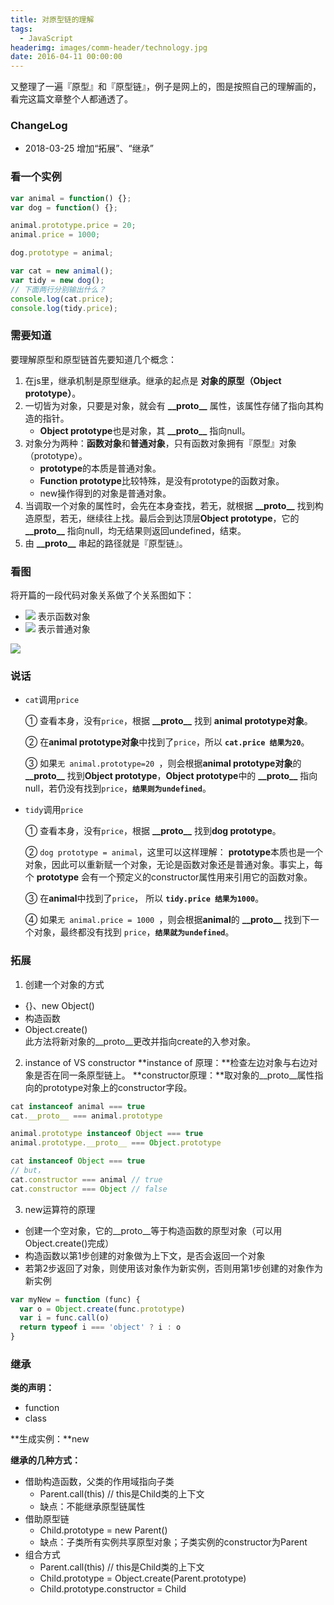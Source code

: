 ```yaml
---
title: 对原型链的理解
tags:
  - JavaScript
headerimg: images/comm-header/technology.jpg
date: 2016-04-11 00:00:00
---
```

又整理了一遍『原型』和『原型链』，例子是网上的，图是按照自己的理解画的，看完这篇文章整个人都通透了。
<!-- more -->
<!-- toc -->

### ChangeLog

- 2018-03-25 增加“拓展”、“继承”

### 看一个实例
```javascript
var animal = function() {};
var dog = function() {};

animal.prototype.price = 20;
animal.price = 1000;

dog.prototype = animal;

var cat = new animal();
var tidy = new dog();
// 下面两行分别输出什么？
console.log(cat.price);
console.log(tidy.price);
```
### 需要知道
要理解原型和原型链首先要知道几个概念：
1. 在js里，继承机制是原型继承。继承的起点是 **对象的原型（Object prototype）**。
2. 一切皆为对象，只要是对象，就会有 **\_\_proto\_\_** 属性，该属性存储了指向其构造的指针。
    - **Object prototype**也是对象，其 **\_\_proto\_\_** 指向null。
3. 对象分为两种：**函数对象**和**普通对象**，只有函数对象拥有『原型』对象（prototype）。
    - **prototype**的本质是普通对象。
    - **Function prototype**比较特殊，是没有prototype的函数对象。
    - new操作得到的对象是普通对象。
4. 当调取一个对象的属性时，会先在本身查找，若无，就根据 **\_\_proto\_\_** 找到构造原型，若无，继续往上找。最后会到达顶层**Object prototype**，它的 **\_\_proto\_\_** 指向null，均无结果则返回undefined，结束。
5. 由 **\_\_proto\_\_** 串起的路径就是『原型链』。 

### 看图
将开篇的一段代码对象关系做了个关系图如下：
* ![](case-1.png) 表示函数对象
* ![](case-2.png) 表示普通对象

![](explain.png)

### 说话
- `cat`调用`price`

  ① 查看本身，没有`price`，根据 **\_\_proto\_\_** 找到 **animal prototype对象**。
  
  ② 在**animal prototype对象**中找到了`price`，所以 **`cat.price 结果为20`**。
  
  ③ 如果`无 animal.prototype=20 `，则会根据**animal prototype对象**的 **\_\_proto\_\_** 找到**Object prototype**，**Object prototype**中的 **\_\_proto\_\_** 指向null，若仍没有找到`price`，**`结果则为undefined`**。

- `tidy`调用`price`
  
  ① 查看本身，没有`price`，根据 **\_\_proto\_\_** 找到**dog prototype**。
  
  ② `dog prototype = animal`，这里可以这样理解： **prototype**本质也是一个对象，因此可以重新赋一个对象，无论是函数对象还是普通对象。事实上，每个 **prototype** 会有一个预定义的constructor属性用来引用它的函数对象。
  
  ③ 在**animal**中找到了`price`， 所以 **`tidy.price 结果为1000`**。
  
  ④ 如果``无 animal.price = 1000 ``，则会根据**animal**的 **\_\_proto\_\_** 找到下一个对象，最终都没有找到 `price`，**`结果就为undefined`**。

### 拓展
1. 创建一个对象的方式

  * {}、new Object()
  * 构造函数
  * Object.create()  
    此方法将新对象的__proto__更改并指向create的入参对象。

2. instance of  VS  constructor
**instance of 原理：**检查左边对象与右边对象是否在同一条原型链上。
**constructor原理：**取对象的__proto__属性指向的prototype对象上的constructor字段。
```javascript
cat instanceof animal === true
cat.__proto__ === animal.prototype

animal.prototype instanceof Object === true
animal.prototype.__proto__ === Object.prototype

cat instanceof Object === true
// but，
cat.constructor === animal // true
cat.constructor === Object // false
```

3. new运算符的原理

  * 创建一个空对象，它的__proto__等于构造函数的原型对象（可以用Object.create()完成）
  * 构造函数以第1步创建的对象做为上下文，是否会返回一个对象
  * 若第2步返回了对象，则使用该对象作为新实例，否则用第1步创建的对象作为新实例
  ```javascript
  var myNew = function (func) {
    var o = Object.create(func.prototype)
    var i = func.call(o)
    return typeof i === 'object' ? i : o
  }
  ```

### 继承
**类的声明：**
* function
* class

**生成实例：**new

**继承的几种方式：**
* 借助构造函数，父类的作用域指向子类
  * Parent.call(this)   // this是Child类的上下文
  * 缺点：不能继承原型链属性
* 借助原型链
  * Child.prototype = new Parent()
  * 缺点：子类所有实例共享原型对象；子类实例的constructor为Parent
* 组合方式
  * Parent.call(this)   // this是Child类的上下文
  * Child.prototype = Object.create(Parent.prototype)
  * Child.prototype.constructor = Child

